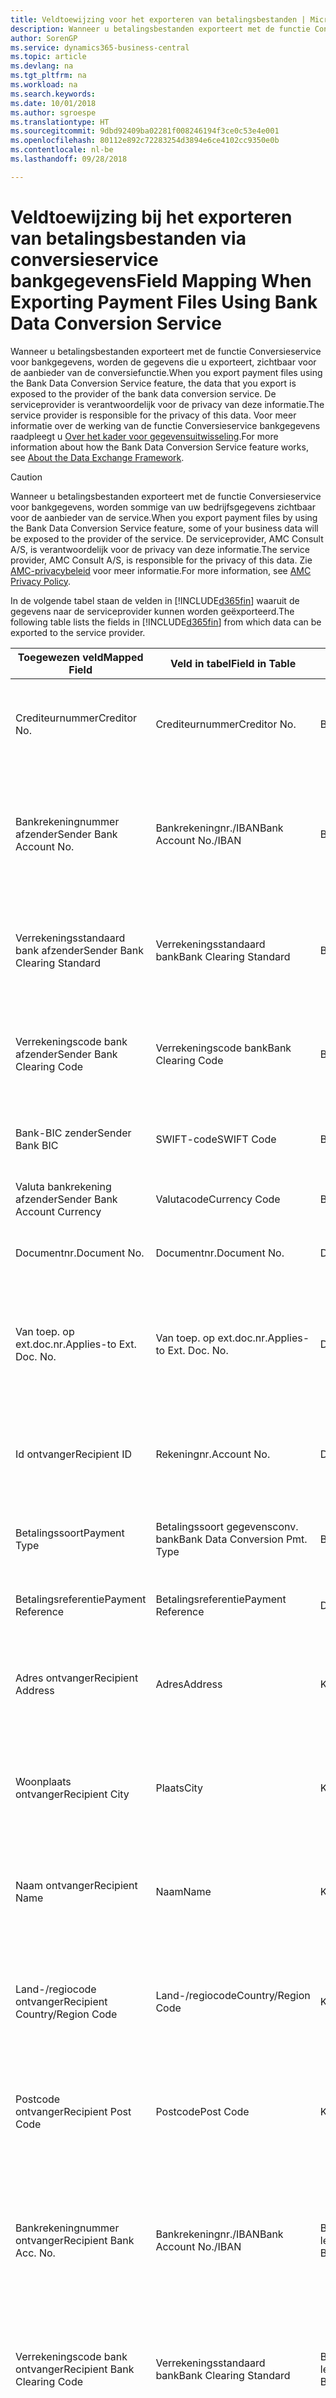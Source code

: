 ```yaml
---
title: Veldtoewijzing voor het exporteren van betalingsbestanden | Microsoft Docs
description: Wanneer u betalingsbestanden exporteert met de functie Conversieservice voor bankgegevens, worden de gegevens die u exporteert, zichtbaar voor de aanbieder van de conversiefunctie.
author: SorenGP
ms.service: dynamics365-business-central
ms.topic: article
ms.devlang: na
ms.tgt_pltfrm: na
ms.workload: na
ms.search.keywords: 
ms.date: 10/01/2018
ms.author: sgroespe
ms.translationtype: HT
ms.sourcegitcommit: 9dbd92409ba02281f008246194f3ce0c53e4e001
ms.openlocfilehash: 80112e892c72283254d3894e6ce4102cc9350e0b
ms.contentlocale: nl-be
ms.lasthandoff: 09/28/2018

---
```

# <a name="field-mapping-when-exporting-payment-files-using-bank-data-conversion-service"></a><span data-ttu-id="a233f-103">Veldtoewijzing bij het exporteren van betalingsbestanden via conversieservice bankgegevens</span><span class="sxs-lookup"><span data-stu-id="a233f-103">Field Mapping When Exporting Payment Files Using Bank Data Conversion Service</span></span>
<span data-ttu-id="a233f-104">Wanneer u betalingsbestanden exporteert met de functie Conversieservice voor bankgegevens, worden de gegevens die u exporteert, zichtbaar voor de aanbieder van de conversiefunctie.</span><span class="sxs-lookup"><span data-stu-id="a233f-104">When you export payment files using the Bank Data Conversion Service feature, the data that you export is exposed to the provider of the bank data conversion service.</span></span> <span data-ttu-id="a233f-105">De serviceprovider is verantwoordelijk voor de privacy van deze informatie.</span><span class="sxs-lookup"><span data-stu-id="a233f-105">The service provider is responsible for the privacy of this data.</span></span> <span data-ttu-id="a233f-106">Voor meer informatie over de werking van de functie Conversieservice bankgegevens raadpleegt u [Over het kader voor gegevensuitwisseling](across-about-the-data-exchange-framework.md).</span><span class="sxs-lookup"><span data-stu-id="a233f-106">For more information about how the Bank Data Conversion Service feature works, see [About the Data Exchange Framework](across-about-the-data-exchange-framework.md).</span></span>  

> [!CAUTION]  
>  <span data-ttu-id="a233f-107">Wanneer u betalingsbestanden exporteert met de functie Conversieservice voor bankgegevens, worden sommige van uw bedrijfsgegevens zichtbaar voor de aanbieder van de service.</span><span class="sxs-lookup"><span data-stu-id="a233f-107">When you export payment files by using the Bank Data Conversion Service feature, some of your business data will be exposed to the provider of the service.</span></span> <span data-ttu-id="a233f-108">De serviceprovider, AMC Consult A/S, is verantwoordelijk voor de privacy van deze informatie.</span><span class="sxs-lookup"><span data-stu-id="a233f-108">The service provider, AMC Consult A/S, is responsible for the privacy of this data.</span></span> <span data-ttu-id="a233f-109">Zie [AMC-privacybeleid](https://go.microsoft.com/fwlink/?LinkId=510158) voor meer informatie.</span><span class="sxs-lookup"><span data-stu-id="a233f-109">For more information, see [AMC Privacy Policy](https://go.microsoft.com/fwlink/?LinkId=510158).</span></span>  

<span data-ttu-id="a233f-110">In de volgende tabel staan de velden in [!INCLUDE[d365fin](includes/d365fin_md.md)] waaruit de gegevens naar de serviceprovider kunnen worden geëxporteerd.</span><span class="sxs-lookup"><span data-stu-id="a233f-110">The following table lists the fields in [!INCLUDE[d365fin](includes/d365fin_md.md)] from which data can be exported to the service provider.</span></span>  

|<span data-ttu-id="a233f-111">Toegewezen veld</span><span class="sxs-lookup"><span data-stu-id="a233f-111">Mapped Field</span></span>|<span data-ttu-id="a233f-112">Veld in tabel</span><span class="sxs-lookup"><span data-stu-id="a233f-112">Field in Table</span></span>|<span data-ttu-id="a233f-113">Tafel</span><span class="sxs-lookup"><span data-stu-id="a233f-113">Table</span></span>|<span data-ttu-id="a233f-114">Omschrijving</span><span class="sxs-lookup"><span data-stu-id="a233f-114">Description</span></span>|  
|------------------|--------------------|-----------|---------------------------------------|  
|<span data-ttu-id="a233f-115">Crediteurnummer</span><span class="sxs-lookup"><span data-stu-id="a233f-115">Creditor No.</span></span>|<span data-ttu-id="a233f-116">Crediteurnummer</span><span class="sxs-lookup"><span data-stu-id="a233f-116">Creditor No.</span></span>|<span data-ttu-id="a233f-117">Bankrekening</span><span class="sxs-lookup"><span data-stu-id="a233f-117">Bank Account</span></span>|<span data-ttu-id="a233f-118">De identificatie die door uw bank aan uw bedrijf is toegewezen om betalingen te innen</span><span class="sxs-lookup"><span data-stu-id="a233f-118">The identifier assigned to your company by your bank to collect payments</span></span>|  
|<span data-ttu-id="a233f-119">Bankrekeningnummer afzender</span><span class="sxs-lookup"><span data-stu-id="a233f-119">Sender Bank Account No.</span></span>|<span data-ttu-id="a233f-120">Bankrekeningnr./IBAN</span><span class="sxs-lookup"><span data-stu-id="a233f-120">Bank Account No./IBAN</span></span>|<span data-ttu-id="a233f-121">Bankrekening</span><span class="sxs-lookup"><span data-stu-id="a233f-121">Bank Account</span></span>|<span data-ttu-id="a233f-122">Het bankrekeningnummer van uw bedrijf (IBAN of ander) dat is opgegeven op de bankrekeningkaart</span><span class="sxs-lookup"><span data-stu-id="a233f-122">Your company's bank account number (IBAN or other) that is specified on the bank account card</span></span>|  
|<span data-ttu-id="a233f-123">Verrekeningsstandaard bank afzender</span><span class="sxs-lookup"><span data-stu-id="a233f-123">Sender Bank Clearing Standard</span></span>|<span data-ttu-id="a233f-124">Verrekeningsstandaard bank</span><span class="sxs-lookup"><span data-stu-id="a233f-124">Bank Clearing Standard</span></span>|<span data-ttu-id="a233f-125">Bankrekening</span><span class="sxs-lookup"><span data-stu-id="a233f-125">Bank Account</span></span>|<span data-ttu-id="a233f-126">Het nationale banknamenregister dat voor de bankrekening van de afzender wordt gebruikt</span><span class="sxs-lookup"><span data-stu-id="a233f-126">The national bank names register used for the sender bank account</span></span>|  
|<span data-ttu-id="a233f-127">Verrekeningscode bank afzender</span><span class="sxs-lookup"><span data-stu-id="a233f-127">Sender Bank Clearing Code</span></span>|<span data-ttu-id="a233f-128">Verrekeningscode bank</span><span class="sxs-lookup"><span data-stu-id="a233f-128">Bank Clearing Code</span></span>|<span data-ttu-id="a233f-129">Bankrekening</span><span class="sxs-lookup"><span data-stu-id="a233f-129">Bank Account</span></span>|<span data-ttu-id="a233f-130">De identificatie van de bankrekening van de afzender met betrekking tot het gebruikte banknamenregister</span><span class="sxs-lookup"><span data-stu-id="a233f-130">The identifier of the sender's bank in relation to the bank names register used</span></span>|  
|<span data-ttu-id="a233f-131">Bank-BIC zender</span><span class="sxs-lookup"><span data-stu-id="a233f-131">Sender Bank BIC</span></span>|<span data-ttu-id="a233f-132">SWIFT-code</span><span class="sxs-lookup"><span data-stu-id="a233f-132">SWIFT Code</span></span>|<span data-ttu-id="a233f-133">Bankrekening</span><span class="sxs-lookup"><span data-stu-id="a233f-133">Bank Account</span></span>|<span data-ttu-id="a233f-134">De SWIFT-identificatie van de bankrekening van de afzender</span><span class="sxs-lookup"><span data-stu-id="a233f-134">The SWIFT identifier of the sender bank account</span></span>|  
|<span data-ttu-id="a233f-135">Valuta bankrekening afzender</span><span class="sxs-lookup"><span data-stu-id="a233f-135">Sender Bank Account Currency</span></span>|<span data-ttu-id="a233f-136">Valutacode</span><span class="sxs-lookup"><span data-stu-id="a233f-136">Currency Code</span></span>|<span data-ttu-id="a233f-137">Bankrekening</span><span class="sxs-lookup"><span data-stu-id="a233f-137">Bank Account</span></span>|<span data-ttu-id="a233f-138">Valutacode van de bankrekening afzender</span><span class="sxs-lookup"><span data-stu-id="a233f-138">The sender bank account Currency Code</span></span>|  
|<span data-ttu-id="a233f-139">Documentnr.</span><span class="sxs-lookup"><span data-stu-id="a233f-139">Document No.</span></span>|<span data-ttu-id="a233f-140">Documentnr.</span><span class="sxs-lookup"><span data-stu-id="a233f-140">Document No.</span></span>|<span data-ttu-id="a233f-141">Dagboekregel</span><span class="sxs-lookup"><span data-stu-id="a233f-141">General Journal Line</span></span>|<span data-ttu-id="a233f-142">Het documentnummer van de betalingsregel</span><span class="sxs-lookup"><span data-stu-id="a233f-142">The document number of the payment line</span></span>|  
|<span data-ttu-id="a233f-143">Van toep. op ext.doc.nr.</span><span class="sxs-lookup"><span data-stu-id="a233f-143">Applies-to Ext. Doc. No.</span></span>|<span data-ttu-id="a233f-144">Van toep. op ext.doc.nr.</span><span class="sxs-lookup"><span data-stu-id="a233f-144">Applies-to Ext. Doc. No.</span></span>|<span data-ttu-id="a233f-145">Dagboekregel</span><span class="sxs-lookup"><span data-stu-id="a233f-145">General Journal Line</span></span>|<span data-ttu-id="a233f-146">Het externe documentnummer van de factuur of creditnota waarmee de betalingsregel wordt vereffend</span><span class="sxs-lookup"><span data-stu-id="a233f-146">The external document number of the invoice or credit memo that the payment line is applied to</span></span>|  
|<span data-ttu-id="a233f-147">Id ontvanger</span><span class="sxs-lookup"><span data-stu-id="a233f-147">Recipient ID</span></span>|<span data-ttu-id="a233f-148">Rekeningnr.</span><span class="sxs-lookup"><span data-stu-id="a233f-148">Account No.</span></span>|<span data-ttu-id="a233f-149">Dagboekregel</span><span class="sxs-lookup"><span data-stu-id="a233f-149">General Journal Line</span></span>|<span data-ttu-id="a233f-150">Het klant- of leveranciersnummer dat wordt opgegeven op de betalingsregel</span><span class="sxs-lookup"><span data-stu-id="a233f-150">The customer or vendor number that is specified on the payment line</span></span>|  
|<span data-ttu-id="a233f-151">Betalingssoort</span><span class="sxs-lookup"><span data-stu-id="a233f-151">Payment Type</span></span>|<span data-ttu-id="a233f-152">Betalingssoort gegevensconv. bank</span><span class="sxs-lookup"><span data-stu-id="a233f-152">Bank Data Conversion Pmt. Type</span></span>|<span data-ttu-id="a233f-153">Betalingswijze</span><span class="sxs-lookup"><span data-stu-id="a233f-153">Payment Method</span></span>|<span data-ttu-id="a233f-154">Het soort bankoverboeking, bijvoorbeeld binnenlands of internationaal</span><span class="sxs-lookup"><span data-stu-id="a233f-154">The type of bank transfer, such as domestic or international</span></span>|  
|<span data-ttu-id="a233f-155">Betalingsreferentie</span><span class="sxs-lookup"><span data-stu-id="a233f-155">Payment Reference</span></span>|<span data-ttu-id="a233f-156">Betalingsreferentie</span><span class="sxs-lookup"><span data-stu-id="a233f-156">Payment Reference</span></span>|<span data-ttu-id="a233f-157">Dagboekregel</span><span class="sxs-lookup"><span data-stu-id="a233f-157">General Journal Line</span></span>|<span data-ttu-id="a233f-158">De betalingsverwijzing van de betalingsregel</span><span class="sxs-lookup"><span data-stu-id="a233f-158">The payment reference of the payment line</span></span>|  
|<span data-ttu-id="a233f-159">Adres ontvanger</span><span class="sxs-lookup"><span data-stu-id="a233f-159">Recipient Address</span></span>|<span data-ttu-id="a233f-160">Adres</span><span class="sxs-lookup"><span data-stu-id="a233f-160">Address</span></span>|<span data-ttu-id="a233f-161">Klant/Leverancier</span><span class="sxs-lookup"><span data-stu-id="a233f-161">Customer/Vendor</span></span>|<span data-ttu-id="a233f-162">Het adres van de ontvanger die wordt opgegeven op de klanten- of leverancierskaart</span><span class="sxs-lookup"><span data-stu-id="a233f-162">The recipient address that is specified on the customer or vendor card</span></span>|  
|<span data-ttu-id="a233f-163">Woonplaats ontvanger</span><span class="sxs-lookup"><span data-stu-id="a233f-163">Recipient City</span></span>|<span data-ttu-id="a233f-164">Plaats</span><span class="sxs-lookup"><span data-stu-id="a233f-164">City</span></span>|<span data-ttu-id="a233f-165">Klant/Leverancier</span><span class="sxs-lookup"><span data-stu-id="a233f-165">Customer/Vendor</span></span>|<span data-ttu-id="a233f-166">De woonplaats van de ontvanger die wordt opgegeven op de klanten- of leverancierskaart</span><span class="sxs-lookup"><span data-stu-id="a233f-166">The recipient city that is specified on the customer or vendor card</span></span>|  
|<span data-ttu-id="a233f-167">Naam ontvanger</span><span class="sxs-lookup"><span data-stu-id="a233f-167">Recipient Name</span></span>|<span data-ttu-id="a233f-168">Naam</span><span class="sxs-lookup"><span data-stu-id="a233f-168">Name</span></span>|<span data-ttu-id="a233f-169">Klant/Leverancier</span><span class="sxs-lookup"><span data-stu-id="a233f-169">Customer/Vendor</span></span>|<span data-ttu-id="a233f-170">De naam van de ontvanger die wordt opgegeven op de klanten- of leverancierskaart</span><span class="sxs-lookup"><span data-stu-id="a233f-170">The recipient name that is specified on the customer or vendor card</span></span>|  
|<span data-ttu-id="a233f-171">Land-/regiocode ontvanger</span><span class="sxs-lookup"><span data-stu-id="a233f-171">Recipient Country/Region Code</span></span>|<span data-ttu-id="a233f-172">Land-/regiocode</span><span class="sxs-lookup"><span data-stu-id="a233f-172">Country/Region Code</span></span>|<span data-ttu-id="a233f-173">Klant/Leverancier</span><span class="sxs-lookup"><span data-stu-id="a233f-173">Customer/Vendor</span></span>|<span data-ttu-id="a233f-174">De land-/regiocode van de ontvanger die wordt opgegeven op de klanten- of leverancierskaart</span><span class="sxs-lookup"><span data-stu-id="a233f-174">The recipient country/region code that is specified on the customer or vendor card</span></span>|  
|<span data-ttu-id="a233f-175">Postcode ontvanger</span><span class="sxs-lookup"><span data-stu-id="a233f-175">Recipient Post Code</span></span>|<span data-ttu-id="a233f-176">Postcode</span><span class="sxs-lookup"><span data-stu-id="a233f-176">Post Code</span></span>|<span data-ttu-id="a233f-177">Klant/Leverancier</span><span class="sxs-lookup"><span data-stu-id="a233f-177">Customer/Vendor</span></span>|<span data-ttu-id="a233f-178">De postcode van de ontvanger die wordt opgegeven op de klanten- of leverancierskaart</span><span class="sxs-lookup"><span data-stu-id="a233f-178">The recipient post code that is specified on the customer or vendor card</span></span>|  
|<span data-ttu-id="a233f-179">Bankrekeningnummer ontvanger</span><span class="sxs-lookup"><span data-stu-id="a233f-179">Recipient Bank Acc. No.</span></span>|<span data-ttu-id="a233f-180">Bankrekeningnr./IBAN</span><span class="sxs-lookup"><span data-stu-id="a233f-180">Bank Account No./IBAN</span></span>|<span data-ttu-id="a233f-181">Bankrekening klant/Bankrekening leverancier</span><span class="sxs-lookup"><span data-stu-id="a233f-181">Customer Bank Account/Vendor Bank Account</span></span>|<span data-ttu-id="a233f-182">Het nummer van de bankrekening (IBAN of ander) van de ontvanger dat is opgegeven op de bankrekeningkaart van de klant of leverancier</span><span class="sxs-lookup"><span data-stu-id="a233f-182">The recipient bank account number (IBAN or other) that is specified on the customer or vendor bank account card</span></span>|  
|<span data-ttu-id="a233f-183">Verrekeningscode bank ontvanger</span><span class="sxs-lookup"><span data-stu-id="a233f-183">Recipient Bank Clearing Code</span></span>|<span data-ttu-id="a233f-184">Verrekeningsstandaard bank</span><span class="sxs-lookup"><span data-stu-id="a233f-184">Bank Clearing Standard</span></span>|<span data-ttu-id="a233f-185">Bankrekening klant/Bankrekening leverancier</span><span class="sxs-lookup"><span data-stu-id="a233f-185">Customer Bank Account/Vendor Bank Account</span></span>|<span data-ttu-id="a233f-186">Het nationale banknamenregister dat voor de bankrekening van de ontvanger wordt gebruikt</span><span class="sxs-lookup"><span data-stu-id="a233f-186">The national bank names register used for the recipient bank account</span></span>|  
|<span data-ttu-id="a233f-187">Verrekeningsstand. bank ontvanger</span><span class="sxs-lookup"><span data-stu-id="a233f-187">Recipient Bank Clearing Std.</span></span>|<span data-ttu-id="a233f-188">Verrekeningscode bank</span><span class="sxs-lookup"><span data-stu-id="a233f-188">Bank Clearing Code</span></span>|<span data-ttu-id="a233f-189">Bankrekening klant/Bankrekening leverancier</span><span class="sxs-lookup"><span data-stu-id="a233f-189">Customer Bank Account/Vendor Bank Account</span></span>|<span data-ttu-id="a233f-190">De identificatie van de bankrekening van de ontvanger met betrekking tot het banknamenregister dat wordt gebruikt</span><span class="sxs-lookup"><span data-stu-id="a233f-190">The identifier of the recipient bank account in relation to the bank names register that is used</span></span>|  
|<span data-ttu-id="a233f-191">E-mailadres ontvanger</span><span class="sxs-lookup"><span data-stu-id="a233f-191">Recipient Email Address</span></span>|<span data-ttu-id="a233f-192">E-mail</span><span class="sxs-lookup"><span data-stu-id="a233f-192">E-Mail</span></span>|<span data-ttu-id="a233f-193">Klant/Leverancier</span><span class="sxs-lookup"><span data-stu-id="a233f-193">Customer/Vendor</span></span>|<span data-ttu-id="a233f-194">Het e-mailadres van de ontvanger</span><span class="sxs-lookup"><span data-stu-id="a233f-194">The email address of the recipient</span></span>|  
|<span data-ttu-id="a233f-195">Bericht aan ontvanger 1</span><span class="sxs-lookup"><span data-stu-id="a233f-195">Message To Recipient 1</span></span>|<span data-ttu-id="a233f-196">Bericht aan ontvanger</span><span class="sxs-lookup"><span data-stu-id="a233f-196">Message to Recipient</span></span>|<span data-ttu-id="a233f-197">Dagboekregel</span><span class="sxs-lookup"><span data-stu-id="a233f-197">General Journal Line</span></span>|<span data-ttu-id="a233f-198">Het bericht aan de ontvanger die is opgegeven op de betalingsregel</span><span class="sxs-lookup"><span data-stu-id="a233f-198">The message to recipient that is specified on the payment line</span></span>|  
|<span data-ttu-id="a233f-199">Bedrag</span><span class="sxs-lookup"><span data-stu-id="a233f-199">Amount</span></span>|<span data-ttu-id="a233f-200">Bedrag</span><span class="sxs-lookup"><span data-stu-id="a233f-200">Amount</span></span>|<span data-ttu-id="a233f-201">Dagboekregel</span><span class="sxs-lookup"><span data-stu-id="a233f-201">General Journal Line</span></span>|<span data-ttu-id="a233f-202">Het bedrag op de betalingsregel</span><span class="sxs-lookup"><span data-stu-id="a233f-202">The amount on the payment line</span></span>|  
|<span data-ttu-id="a233f-203">Valutacode</span><span class="sxs-lookup"><span data-stu-id="a233f-203">Currency Code</span></span>|<span data-ttu-id="a233f-204">Valutacode</span><span class="sxs-lookup"><span data-stu-id="a233f-204">Currency Code</span></span>|<span data-ttu-id="a233f-205">Dagboekregel</span><span class="sxs-lookup"><span data-stu-id="a233f-205">General Journal Line</span></span>|<span data-ttu-id="a233f-206">De valutacode op de betalingsregel</span><span class="sxs-lookup"><span data-stu-id="a233f-206">The currency code on the payment line</span></span>|  
|<span data-ttu-id="a233f-207">Overdrachtsdatum</span><span class="sxs-lookup"><span data-stu-id="a233f-207">Transfer Date</span></span>|<span data-ttu-id="a233f-208">Boekingsdatum</span><span class="sxs-lookup"><span data-stu-id="a233f-208">Posting Date</span></span>|<span data-ttu-id="a233f-209">Dagboekregel</span><span class="sxs-lookup"><span data-stu-id="a233f-209">General Journal Line</span></span>|<span data-ttu-id="a233f-210">De boekingsdatum van de betalingsregel</span><span class="sxs-lookup"><span data-stu-id="a233f-210">The posting date of the payment line</span></span>|  
|<span data-ttu-id="a233f-211">Factuurbedrag</span><span class="sxs-lookup"><span data-stu-id="a233f-211">Invoice Amount</span></span>|<span data-ttu-id="a233f-212">Oorspronkelijk bedrag</span><span class="sxs-lookup"><span data-stu-id="a233f-212">Original Amount</span></span>|<span data-ttu-id="a233f-213">Klantenpost/Leverancierspost</span><span class="sxs-lookup"><span data-stu-id="a233f-213">Customer/Vendor Ledger Entry</span></span>|<span data-ttu-id="a233f-214">Het bedrag op de post waarmee de betaling wordt vereffend</span><span class="sxs-lookup"><span data-stu-id="a233f-214">The amount on the entry that the payment is applied to</span></span>|  
|<span data-ttu-id="a233f-215">Factuurdatum</span><span class="sxs-lookup"><span data-stu-id="a233f-215">Invoice Date</span></span>|<span data-ttu-id="a233f-216">Documentdatum</span><span class="sxs-lookup"><span data-stu-id="a233f-216">Document Date</span></span>|<span data-ttu-id="a233f-217">Klantenpost/Leverancierspost</span><span class="sxs-lookup"><span data-stu-id="a233f-217">Customer/Vendor Ledger Entry</span></span>|<span data-ttu-id="a233f-218">De factuurdatum op de post waarmee de betaling wordt vereffend</span><span class="sxs-lookup"><span data-stu-id="a233f-218">The invoice date on the entry that the payment is applied to</span></span>|  
|<span data-ttu-id="a233f-219">Adres bank ontvanger</span><span class="sxs-lookup"><span data-stu-id="a233f-219">Recipient Bank Address</span></span>|<span data-ttu-id="a233f-220">Adres</span><span class="sxs-lookup"><span data-stu-id="a233f-220">Address</span></span>|<span data-ttu-id="a233f-221">Bankrekening klant/Bankrekening leverancier</span><span class="sxs-lookup"><span data-stu-id="a233f-221">Customer Bank Account/Vendor Bank Account</span></span>|<span data-ttu-id="a233f-222">Het adres van de bankrekening van de ontvanger dat is opgegeven op de bankrekeningkaart van de klant of leverancier</span><span class="sxs-lookup"><span data-stu-id="a233f-222">The recipient bank account address that is specified on the customer or vendor bank account card</span></span>|  
|<span data-ttu-id="a233f-223">Het adres van de bankrekening van de ontvanger dat is opgegeven op de bankrekeningkaart van de klant of leverancier</span><span class="sxs-lookup"><span data-stu-id="a233f-223">The recipient bank account address that is specified on the customer or vendor bank account card</span></span>|<span data-ttu-id="a233f-224">Plaats</span><span class="sxs-lookup"><span data-stu-id="a233f-224">City</span></span>|<span data-ttu-id="a233f-225">Bankrekening klant/Bankrekening leverancier</span><span class="sxs-lookup"><span data-stu-id="a233f-225">Customer Bank Account/Vendor Bank Account</span></span>|<span data-ttu-id="a233f-226">De plaats van de bankrekening van de ontvanger die is opgegeven op de bankrekeningkaart van de klant of leverancier</span><span class="sxs-lookup"><span data-stu-id="a233f-226">The recipient bank account city that is specified on the customer or vendor bank account card</span></span>|  
|<span data-ttu-id="a233f-227">Banknaam ontvanger</span><span class="sxs-lookup"><span data-stu-id="a233f-227">Recipient Bank Name</span></span>|<span data-ttu-id="a233f-228">Naam</span><span class="sxs-lookup"><span data-stu-id="a233f-228">Name</span></span>|<span data-ttu-id="a233f-229">Bankrekening klant/Bankrekening leverancier</span><span class="sxs-lookup"><span data-stu-id="a233f-229">Customer Bank Account/Vendor Bank Account</span></span>|<span data-ttu-id="a233f-230">De naam van de bankrekening van de ontvanger die is opgegeven op de bankrekeningkaart van de klant of leverancier</span><span class="sxs-lookup"><span data-stu-id="a233f-230">The recipient bank account name that is specified on the customer or vendor bank account card</span></span>|  
|<span data-ttu-id="a233f-231">Land/regio bank ontvanger</span><span class="sxs-lookup"><span data-stu-id="a233f-231">Recipient Bank Country/Region</span></span>|<span data-ttu-id="a233f-232">Land-/regiocode</span><span class="sxs-lookup"><span data-stu-id="a233f-232">Country/Region Code</span></span>|<span data-ttu-id="a233f-233">Bankrekening klant/Bankrekening leverancier</span><span class="sxs-lookup"><span data-stu-id="a233f-233">Customer Bank Account/Vendor Bank Account</span></span>|<span data-ttu-id="a233f-234">Het land/de regio van bankrekening van de ontvanger dat/die is opgegeven op de bankrekeningkaart van de klant of leverancier</span><span class="sxs-lookup"><span data-stu-id="a233f-234">The recipient bank account country/region that is specified on the customer or vendor bank account card</span></span>|  
|<span data-ttu-id="a233f-235">Postcode bank ontvanger</span><span class="sxs-lookup"><span data-stu-id="a233f-235">Recipient Bank Post Code</span></span>|<span data-ttu-id="a233f-236">Postcode</span><span class="sxs-lookup"><span data-stu-id="a233f-236">Post Code</span></span>|<span data-ttu-id="a233f-237">Bankrekening klant/Bankrekening leverancier</span><span class="sxs-lookup"><span data-stu-id="a233f-237">Customer Bank Account/Vendor Bank Account</span></span>|<span data-ttu-id="a233f-238">De postcode van de bankrekening van de ontvanger die is opgegeven op de bankrekeningkaart van de klant of leverancier</span><span class="sxs-lookup"><span data-stu-id="a233f-238">The recipient bank account post code that is specified on the customer or vendor bank account card</span></span>|  
|<span data-ttu-id="a233f-239">Adres bank afzender</span><span class="sxs-lookup"><span data-stu-id="a233f-239">Sender Bank Address</span></span>|<span data-ttu-id="a233f-240">Adres</span><span class="sxs-lookup"><span data-stu-id="a233f-240">Address</span></span>|<span data-ttu-id="a233f-241">Bankrekening</span><span class="sxs-lookup"><span data-stu-id="a233f-241">Bank Account</span></span>|<span data-ttu-id="a233f-242">Het adres van de bankrekening van de afzender dat is opgegeven op de bankrekeningkaart</span><span class="sxs-lookup"><span data-stu-id="a233f-242">The sender bank account address that is specified on the bank account card</span></span>|  
|<span data-ttu-id="a233f-243">Plaats bank afzender</span><span class="sxs-lookup"><span data-stu-id="a233f-243">Sender Bank City</span></span>|<span data-ttu-id="a233f-244">Plaats</span><span class="sxs-lookup"><span data-stu-id="a233f-244">City</span></span>|<span data-ttu-id="a233f-245">Bankrekening</span><span class="sxs-lookup"><span data-stu-id="a233f-245">Bank Account</span></span>|<span data-ttu-id="a233f-246">De plaats van de bankrekening van de afzender die is opgegeven op de bankrekeningkaart</span><span class="sxs-lookup"><span data-stu-id="a233f-246">The sender bank account city that is specified on the bank account card</span></span>|  
|<span data-ttu-id="a233f-247">Banknaam afzender</span><span class="sxs-lookup"><span data-stu-id="a233f-247">Sender Bank Name</span></span>|<span data-ttu-id="a233f-248">Naam</span><span class="sxs-lookup"><span data-stu-id="a233f-248">Name</span></span>|<span data-ttu-id="a233f-249">Bankrekening</span><span class="sxs-lookup"><span data-stu-id="a233f-249">Bank Account</span></span>|<span data-ttu-id="a233f-250">De naam van de bankrekening van de afzender die is opgegeven op de bankrekeningkaart</span><span class="sxs-lookup"><span data-stu-id="a233f-250">The sender bank account name that is specified on the bank account card</span></span>|  
|<span data-ttu-id="a233f-251">Land/regiocode bank afzender</span><span class="sxs-lookup"><span data-stu-id="a233f-251">Sender Bank Country/Region</span></span>|<span data-ttu-id="a233f-252">Land-/regiocode</span><span class="sxs-lookup"><span data-stu-id="a233f-252">Country/Region Code</span></span>|<span data-ttu-id="a233f-253">Bankrekening</span><span class="sxs-lookup"><span data-stu-id="a233f-253">Bank Account</span></span>|<span data-ttu-id="a233f-254">Het land/de regio van de bankrekening van de afzender dat/die is opgegeven op de bankrekeningkaart</span><span class="sxs-lookup"><span data-stu-id="a233f-254">The sender bank account country/region that is specified on the bank account card</span></span>|  
|<span data-ttu-id="a233f-255">Postcode bank afzender</span><span class="sxs-lookup"><span data-stu-id="a233f-255">Sender Bank Post Code</span></span>|<span data-ttu-id="a233f-256">Postcode</span><span class="sxs-lookup"><span data-stu-id="a233f-256">Post Code</span></span>|<span data-ttu-id="a233f-257">Bankrekening</span><span class="sxs-lookup"><span data-stu-id="a233f-257">Bank Account</span></span>|<span data-ttu-id="a233f-258">De postcode van de bankrekening van de afzender die is opgegeven op de bankrekeningkaart</span><span class="sxs-lookup"><span data-stu-id="a233f-258">The sender bank account post code that is specified on the bank account card</span></span>|  
|<span data-ttu-id="a233f-259">Algemeen dagboeksjabloon</span><span class="sxs-lookup"><span data-stu-id="a233f-259">General Journal Template</span></span>|<span data-ttu-id="a233f-260">Dagboeksjabloon</span><span class="sxs-lookup"><span data-stu-id="a233f-260">Journal Template Name</span></span>|<span data-ttu-id="a233f-261">Dagboekregel</span><span class="sxs-lookup"><span data-stu-id="a233f-261">General Journal Line</span></span>|<span data-ttu-id="a233f-262">De dagboeksjabloon die wordt gebruikt voor de betalingsregel</span><span class="sxs-lookup"><span data-stu-id="a233f-262">The general journal template that is used for the payment line</span></span>|  
|<span data-ttu-id="a233f-263">Batchnaam financieel dagboek</span><span class="sxs-lookup"><span data-stu-id="a233f-263">General Journal Batch Name</span></span>|<span data-ttu-id="a233f-264">Dagboekbatch</span><span class="sxs-lookup"><span data-stu-id="a233f-264">Journal Batch Name</span></span>|<span data-ttu-id="a233f-265">Dagboekregel</span><span class="sxs-lookup"><span data-stu-id="a233f-265">General Journal Line</span></span>|<span data-ttu-id="a233f-266">De dagboekbatchnaam die wordt gebruikt voor de betalingsregel</span><span class="sxs-lookup"><span data-stu-id="a233f-266">The general journal batch name that is used for the payment line</span></span>|  
|<span data-ttu-id="a233f-267">Banknaam afzender - Gegevensconv.</span><span class="sxs-lookup"><span data-stu-id="a233f-267">Sender Bank Name - Data Conv.</span></span>|<span data-ttu-id="a233f-268">Banknaam - Gegevensconversie</span><span class="sxs-lookup"><span data-stu-id="a233f-268">Bank Name – Data Conv.</span></span>|<span data-ttu-id="a233f-269">Bankrekening</span><span class="sxs-lookup"><span data-stu-id="a233f-269">Bank Account</span></span>|<span data-ttu-id="a233f-270">De naam van de bankrekening van de afzender die wordt aangevraagd door de conversieservice voor bankgegevens en wordt opgegeven op de bankrekeningkaart</span><span class="sxs-lookup"><span data-stu-id="a233f-270">The sender bank account name that is requested by the bank data conversion service and specified on the bank account card</span></span>|  

## <a name="see-also"></a><span data-ttu-id="a233f-271">Zie ook</span><span class="sxs-lookup"><span data-stu-id="a233f-271">See Also</span></span>  
[<span data-ttu-id="a233f-272">Gegevensuitwisseling instellen</span><span class="sxs-lookup"><span data-stu-id="a233f-272">Setting Up Data Exchange</span></span>](across-set-up-data-exchange.md)  
<span data-ttu-id="a233f-273">[Gegevens elektronisch uitwisselen](across-data-exchange.md)
[Conversieservice voor bankgegevens instellen](bank-how-setup-bank-data-conversion-service.md) </span><span class="sxs-lookup"><span data-stu-id="a233f-273">[Exchanging Data Electronically](across-data-exchange.md)
[Set Up the Bank Data Conversion Service](bank-how-setup-bank-data-conversion-service.md) </span></span>  
[<span data-ttu-id="a233f-274">Betalingen verrichten met de conversieservice van bankgegevens of SEPA-overmaking</span><span class="sxs-lookup"><span data-stu-id="a233f-274">Make Payments with Bank Data Conversion Service or SEPA Credit Transfer</span></span>](finance-make-payments-with-bank-data-conversion-service-or-sepa-credit-transfer.md)   

